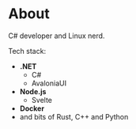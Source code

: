 # About

C# developer and Linux nerd.

Tech stack:

- **.NET**
	- C#
	- AvaloniaUI
- **Node.js**
	- Svelte
- **Docker**
- and bits of Rust, C++ and Python